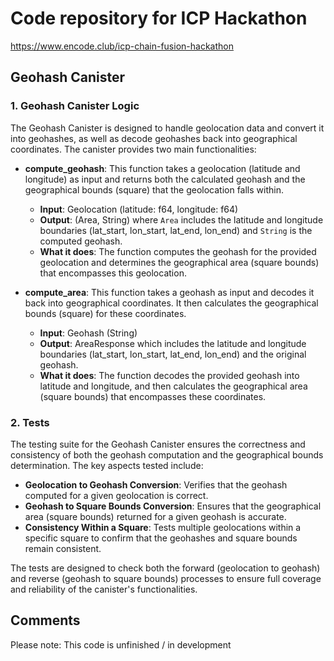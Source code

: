 # Code repository for ICP Hackathon 

https://www.encode.club/icp-chain-fusion-hackathon



## Geohash Canister

### 1. Geohash Canister Logic

The Geohash Canister is designed to handle geolocation data and convert it into geohashes, as well as decode geohashes back into geographical coordinates. The canister provides two main functionalities:

- **compute_geohash**: This function takes a geolocation (latitude and longitude) as input and returns both the calculated geohash and the geographical bounds (square) that the geolocation falls within.
    - **Input**: Geolocation (latitude: f64, longitude: f64)
    - **Output**: (Area, String) where `Area` includes the latitude and longitude boundaries (lat_start, lon_start, lat_end, lon_end) and `String` is the computed geohash.
    - **What it does**: The function computes the geohash for the provided geolocation and determines the geographical area (square bounds) that encompasses this geolocation.

- **compute_area**: This function takes a geohash as input and decodes it back into geographical coordinates. It then calculates the geographical bounds (square) for these coordinates.
    - **Input**: Geohash (String)
    - **Output**: AreaResponse which includes the latitude and longitude boundaries (lat_start, lon_start, lat_end, lon_end) and the original geohash.
    - **What it does**: The function decodes the provided geohash into latitude and longitude, and then calculates the geographical area (square bounds) that encompasses these coordinates.

### 2. Tests

The testing suite for the Geohash Canister ensures the correctness and consistency of both the geohash computation and the geographical bounds determination. The key aspects tested include:

- **Geolocation to Geohash Conversion**: Verifies that the geohash computed for a given geolocation is correct.
- **Geohash to Square Bounds Conversion**: Ensures that the geographical area (square bounds) returned for a given geohash is accurate.
- **Consistency Within a Square**: Tests multiple geolocations within a specific square to confirm that the geohashes and square bounds remain consistent.

The tests are designed to check both the forward (geolocation to geohash) and reverse (geohash to square bounds) processes to ensure full coverage and reliability of the canister's functionalities.

## Comments
Please note:
This code is unfinished / in development